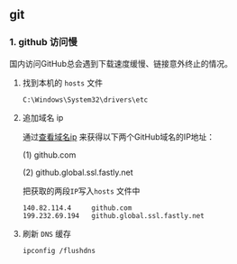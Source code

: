## git

### 1. github 访问慢

国内访问GitHub总会遇到下载速度缓慢、链接意外终止的情况。

1. 找到本机的 `hosts` 文件

   ```
   C:\Windows\System32\drivers\etc
   ```

2. 追加域名 ip

   通过[查看域名ip](https://www.ipaddress.com/) 来获得以下两个GitHub域名的IP地址：

   (1) github.com

   (2) github.global.ssl.fastly.net

   把获取的两段`IP`写入`hosts` 文件中 

   ```
   140.82.114.4     github.com
   199.232.69.194   github.global.ssl.fastly.net
   ```

3. 刷新 `DNS` 缓存

   ```
   ipconfig /flushdns
   ```

   
